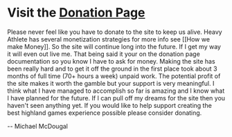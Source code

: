# Visit the [Donation Page](https://heavyathlete.com/donations/donate/)

Please never feel like you have to donate to the site to keep us alive. Heavy Athlete has several monetization strategies for more info see [[How we make Money]]. So the site will continue long into the future. If I get my way it will even out live me. That being said it your on the donation page documentation so you know I have to ask for money.  Making the site has been really hard and to get it off the ground in the first place took about 3 months of full time (70+ hours a week) unpaid work. The potential profit of the site makes it worth the gamble but your support is very meaningful. I think what I have managed to accomplish so far is amazing and I know what I have planned for the future. If I can pull off my dreams for the site then you haven't seen anything yet. If you would like to help support creating the best highland games experience possible please consider donating.

-- Michael McDougal